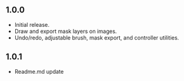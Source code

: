 ## 1.0.0

- Initial release.
- Draw and export mask layers on images.
- Undo/redo, adjustable brush, mask export, and controller utilities.

## 1.0.1
- Readme.md update